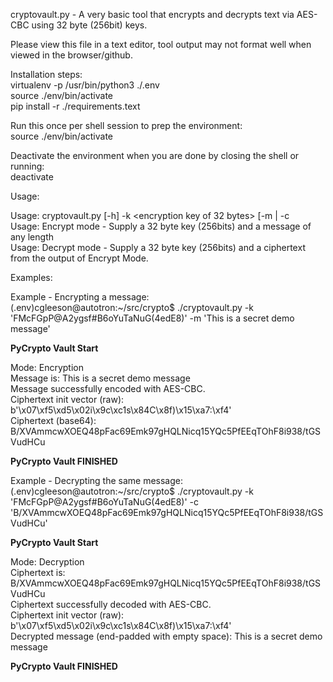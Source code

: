 cryptovault.py - A very basic tool that encrypts and decrypts text via AES-CBC
using 32 byte (256bit) keys.

Please view this file in a text editor, tool output may not format well when viewed in the browser/github.

Installation steps:    
virtualenv -p /usr/bin/python3 ./.env    
source ./env/bin/activate    
pip install -r ./requirements.text    

Run this once per shell session to prep the environment:    
source ./env/bin/activate

Deactivate the environment when you are done by closing the shell or running:    
deactivate

Usage:

Usage: cryptovault.py [-h] -k <encryption key of 32 bytes> [-m <message> | -c <ciphertext>    
Usage: Encrypt mode - Supply a 32 byte key (256bits) and a message of any length    
Usage: Decrypt mode - Supply a 32 byte key (256bits) and a ciphertext from the output of Encrypt Mode.


Examples:

Example - Encrypting a message:    
(.env)cgleeson@autotron:~/src/crypto$ ./cryptovault.py -k 'FMcFGpP@A2ygsf#B6oYuTaNuG(4edE8)' -m 'This is a secret demo message'

**********PyCrypto Vault Start**********    

Mode:  Encryption    
Message is: This is a secret demo message    
Message successfully encoded with AES-CBC.    
Ciphertext init vector (raw): b'\x07\xf5\xd5\x02i\x9c\xc1s\x84C\x8f)\x15\xa7:\xf4'    
Ciphertext (base64): B/XVAmmcwXOEQ48pFac69Emk97gHQLNicq15YQc5PfEEqTOhF8i938/tGSVudHCu    

**********PyCrypto Vault FINISHED**********    

Example - Decrypting the same message:    
(.env)cgleeson@autotron:~/src/crypto$ ./cryptovault.py -k 'FMcFGpP@A2ygsf#B6oYuTaNuG(4edE8)' -c     'B/XVAmmcwXOEQ48pFac69Emk97gHQLNicq15YQc5PfEEqTOhF8i938/tGSVudHCu'    

**********PyCrypto Vault Start**********    

Mode:  Decryption    
Ciphertext is: B/XVAmmcwXOEQ48pFac69Emk97gHQLNicq15YQc5PfEEqTOhF8i938/tGSVudHCu    
Ciphertext successfully decoded with AES-CBC.    
Ciphertext init vector (raw): b'\x07\xf5\xd5\x02i\x9c\xc1s\x84C\x8f)\x15\xa7:\xf4'    
Decrypted message (end-padded with empty space): This is a secret demo message    

**********PyCrypto Vault FINISHED**********
